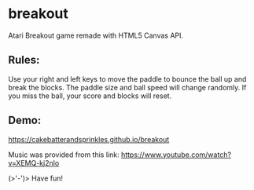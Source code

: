# breakout

Atari Breakout game remade with HTML5 Canvas API.

## Rules:

Use your right and left keys to move the paddle to bounce the ball up and break the blocks. The paddle size and ball speed will change randomly. If you miss the ball, your score and blocks will reset.

## Demo:

https://cakebatterandsprinkles.github.io/breakout

Music was provided from this link: https://www.youtube.com/watch?v=XEMQ-kj2nlo

(>'-')> Have fun!
